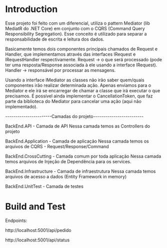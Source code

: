 # Introduction 
Esse projeto foi feito com um diferencial, utiliza o pattern Mediator (lib MediatR do .NET Core) em conjunto com o CQRS (Command Query Responsibility Segregation). Esse conceito é utilizado para separar a responsabilidade de escrita e leitura dos dados.

Basicamente temos dois componentes principais chamados de Request e Handler, que implementamos através das interfaces IRequest e IRequestHandler<TRequest> respectivamente.
Request → o que será processado (pode ter uma resposta/Response associada à ele usando a interface IRequest<TResponse>).
Handler → responsável por processar as mensagens.

Usando a interface IMediator as classes não irão saber quem/quais componentes irão realizar determinada ação. Apenas enviamos para o Mediator e ele irá se encarregar de chamar a classe que irá executar o que precisamos.
É possível ainda implementar o CancellationToken, que faz parte da biblioteca do Mediator para cancelar uma ação (aqui não implementado).

-----------------------Camadas do projeto-------------------------

BackEnd.API - Camada de API
Nessa camada temos as Controllers do projeto

BackEnd.Application - Camada de aplicação
Nessa camada temos os arquivos de CQRS - Request/Response/Command

BackEnd.CrossCutting - Camada comum por toda aplicação
Nessa camada temos arquivos de Injeção de Dependência para os services.

BackEnd.Infrastructure - Camada de infraestrutura
Nessa camada temos arquivos de acesso a dados (Entity Framework in memory)

BackEnd.UnitTest - Camada de testes


# Build and Test
Endpoints:

http://localhost:5001/api/pedido

http://localhost:5001/api/status
